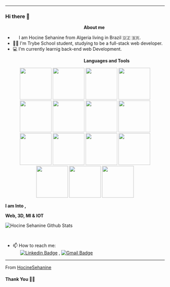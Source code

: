 ***********************************
### Hi there 👋

<!--
**anishghimire603/anishghimire603** is a ✨ _special_ ✨ repository because its `README.md` (this file) appears on your GitHub profile.-->
&nbsp;&nbsp;&nbsp;&nbsp;&nbsp;&nbsp;&nbsp;&nbsp;&nbsp;&nbsp;&nbsp;&nbsp;&nbsp;&nbsp;&nbsp;&nbsp;&nbsp;&nbsp;&nbsp;&nbsp;&nbsp;&nbsp;&nbsp;&nbsp;&nbsp;&nbsp;&nbsp;&nbsp;&nbsp;&nbsp;&nbsp;&nbsp;&nbsp;&nbsp;&nbsp;&nbsp;&nbsp;&nbsp;&nbsp;&nbsp;&nbsp;&nbsp;&nbsp;&nbsp;&nbsp;&nbsp;&nbsp;&nbsp;&nbsp;&nbsp;&nbsp;&nbsp;&nbsp;&nbsp;&nbsp;&nbsp;&nbsp;&nbsp;&nbsp;&nbsp;&nbsp;&nbsp;&nbsp;<b>About me</b> <br>
- <img src ="https://s3.amazonaws.com/pix.iemoji.com/images/emoji/apple/ios-12/256/boy-light-skin-tone.png" height= 15px width = 15px> I am Hocine Sehanine from Algeria living in Brazil 🇩🇿 🇧🇷.
- 🧑‍🎓 I'm Trybe School student, studying to be a full-stack web developer.
- 💻 I’m currently learnig back-end web Development.

&nbsp;&nbsp;&nbsp;&nbsp;&nbsp;&nbsp;&nbsp;&nbsp;&nbsp;&nbsp;&nbsp;&nbsp;&nbsp;&nbsp;&nbsp;&nbsp;&nbsp;&nbsp;&nbsp;&nbsp;&nbsp;&nbsp;&nbsp;&nbsp;&nbsp;&nbsp;&nbsp;&nbsp;&nbsp;&nbsp;&nbsp;&nbsp;&nbsp;&nbsp;&nbsp;&nbsp;&nbsp;&nbsp;&nbsp;&nbsp;&nbsp;&nbsp;&nbsp;&nbsp;&nbsp;&nbsp;&nbsp;&nbsp;&nbsp;&nbsp;&nbsp;&nbsp;&nbsp;&nbsp;&nbsp;&nbsp;&nbsp;&nbsp;&nbsp;&nbsp;&nbsp;&nbsp;&nbsp;<b>Languages and Tools</b> <br>

<p align="center">

  <img src="https://cdn.jsdelivr.net/gh/devicons/devicon/icons/visualstudio/visualstudio-plain.svg" width="100px"/>
  <img src="https://cdn.jsdelivr.net/gh/devicons/devicon/icons/html5/html5-original-wordmark.svg" width="100px"/>
  <img src="https://cdn.jsdelivr.net/gh/devicons/devicon/icons/css3/css3-original-wordmark.svg" width="100px"/>
  <img src="https://cdn.jsdelivr.net/gh/devicons/devicon/icons/javascript/javascript-original.svg" width="100px"/>
  <img src="https://cdn.jsdelivr.net/gh/devicons/devicon/icons/npm/npm-original-wordmark.svg" width="100px"/>
  <img src="https://cdn.jsdelivr.net/gh/devicons/devicon/icons/bootstrap/bootstrap-original.svg" width="100px"/>
  <img src="https://cdn.jsdelivr.net/gh/devicons/devicon/icons/jest/jest-plain.svg" width="100px"/>
  <img src="https://cdn.jsdelivr.net/gh/devicons/devicon/icons/react/react-original-wordmark.svg" width="100px"/>
  <img src="https://cdn.jsdelivr.net/gh/devicons/devicon/icons/redux/redux-original.svg" width="100px"/>
  <img src="https://testing-library.com/img/octopus-128x128.png" width="100px"/>
  <img src="https://mui.com/static/logo.png" width="100px"/>
  <img src="https://cdn.jsdelivr.net/gh/devicons/devicon/icons/docker/docker-original.svg" width="100px"/>
  <img src="https://cdn-icons-png.flaticon.com/512/3161/3161158.png" width="100px"/>
  <img src="https://cdn.jsdelivr.net/gh/devicons/devicon/icons/mysql/mysql-original.svg" width="100px"/>
  <img src="https://cdn.jsdelivr.net/gh/devicons/devicon/icons/nodejs/nodejs-original.svg" width="100px"/>

</p>


**I am Into ,**

**Web, 3D, Ml & IOT**
<br />


![Hocine Sehanine Github Stats](https://github-readme-stats.vercel.app/api?username=HocineSehanine&show_icons=true&title_color=fff&icon_color=79ff97&text_color=9f9f9f&bg_color=151515)

<br /> 

- 📫 How to reach me:<br>
&nbsp;&nbsp;&nbsp;&nbsp;&nbsp;&nbsp;[![Linkedin Badge](https://img.shields.io/badge/-LinkedIn-blue?style=flat-square&logo=Linkedin&logoColor=white&link=https://www.linkedin.com/in/hocine-sehanine-447419143/l/)](https://www.linkedin.com/in/hocine-sehanine-447419143//) , [![Gmail Badge](https://img.shields.io/badge/-Gmail-c14438?style=flat-square&logo=Gmail&logoColor=white&link=mailto:rubalagrawalru@gmail.com.com)](mailto:hocinesehanine1@gmail.com)&nbsp;&nbsp;

*************

From [HocineSehanine](https://github.com/HocineSehanine)

#### Thank You 🙏🏼
